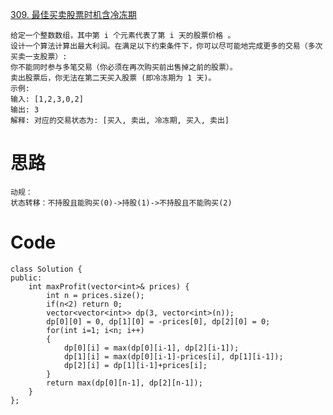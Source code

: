 [309. 最佳买卖股票时机含冷冻期](https://leetcode-cn.com/problems/best-time-to-buy-and-sell-stock-with-cooldown/)
```
给定一个整数数组，其中第 i 个元素代表了第 i 天的股票价格 。
设计一个算法计算出最大利润。在满足以下约束条件下，你可以尽可能地完成更多的交易（多次买卖一支股票）:
你不能同时参与多笔交易（你必须在再次购买前出售掉之前的股票）。
卖出股票后，你无法在第二天买入股票 (即冷冻期为 1 天)。
示例:
输入: [1,2,3,0,2]
输出: 3 
解释: 对应的交易状态为: [买入, 卖出, 冷冻期, 买入, 卖出]
```
# **思路**
```
动规：
状态转移：不持股且能购买(0)->持股(1)->不持股且不能购买(2)
```
# **Code**
```
class Solution {
public:
    int maxProfit(vector<int>& prices) {
        int n = prices.size();
        if(n<2) return 0;
        vector<vector<int>> dp(3, vector<int>(n));
        dp[0][0] = 0, dp[1][0] = -prices[0], dp[2][0] = 0;
        for(int i=1; i<n; i++)
        {
            dp[0][i] = max(dp[0][i-1], dp[2][i-1]);
            dp[1][i] = max(dp[0][i-1]-prices[i], dp[1][i-1]);
            dp[2][i] = dp[1][i-1]+prices[i];
        }
        return max(dp[0][n-1], dp[2][n-1]);
    }
};
```